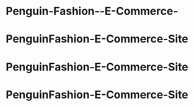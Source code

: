 # Penguin-Fashion--E-Commerce-
# PenguinFashion-E-Commerce-Site
# PenguinFashion-E-Commerce-Site
# PenguinFashion-E-Commerce-Site
